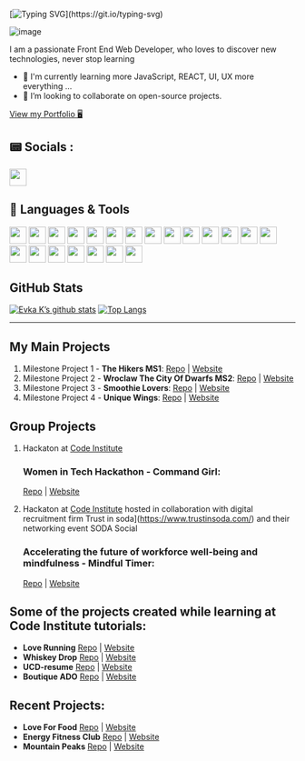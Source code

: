[![Typing SVG](https://readme-typing-svg.demolab.com?font=Fira+Code&weight=600&size=35&duration=3000&pause=1000&color=0F574F&center=true&vCenter=true&random=false&width=1000&height=80&lines=Hi!+I'm+Eva%F0%9F%91%8B+;Welcome+to+my+GitHub+Page!)](https://git.io/typing-svg)

![image](https://res.cloudinary.com/dfskzu7ui/image/upload/v1697457494/Black_Modern_Graphic_Designer_LinkedIn_Banner_1_edvsem.png)

I am a passionate Front End Web Developer, who loves to discover new technologies, never stop learning 
- 🌱 I'm currently learning more JavaScript, REACT, UI, UX more everything ...
- 👯  I’m looking to collaborate on open-source projects.

[View my Portfolio 🖥️](https://evakukla.com/)

## 📟 Socials :
<a href="https://www.linkedin.com/in/ewa-kukla-8b8504147/"><img height="30" src="https://img.shields.io/badge/LinkedIn-0077B5?style=plastic&logo=linkedin&logoColor=white"> </a>


## 🚀 Languages & Tools

<img height="30" src="https://img.shields.io/badge/-HTML5-E34F26?style=plastic&logo=html5&logoColor=white"> <img height="30" src="https://img.shields.io/badge/-JavaScript-F7DF1E?style=plastic&logo=javascript&logoColor=black"> <img height="30" src="https://img.shields.io/badge/-CSS3-1572B6?style=plastic&logo=css3&logoColor=white"> <img height="30" src="https://img.shields.io/badge/-Python-3776AB?style=plastic&logo=python&logoColor=white"> <img height="30" src="https://img.shields.io/badge/-React-61DAFB?style=plastic&logo=react&logoColor=black"> <img height="30" src="https://img.shields.io/badge/-Bootstrap-7952B3?logo=bootstrap&logoColor=white&style=plastic"> <img height="30" src="https://img.shields.io/badge/-Materialize-ee6e73?logoColor=white&style=plastic"> <img height="30" src="https://img.shields.io/badge/-Flask-000000?logo=flask&logoColor=white&style=plastic">
<img height="30" src="https://img.shields.io/badge/-Jinja-B41717?logo=jinja&logoColor=white&style=plastic"> <img height="30" src="https://img.shields.io/badge/-Django-092E20?logo=django&logoColor=white&style=plastic"> <img height="30" src="https://img.shields.io/badge/-Stripe-008CDD?logo=stripe&logoColor=white&style=plastic">  <img height="30" src="https://img.shields.io/badge/-MongoDB-47A248?logo=mongodb&logoColor=white"> <img height="30" src="https://img.shields.io/badge/-PostgreSQL-4169E1?logo=postgresql&logoColor=white">
<img height="30" src="https://img.shields.io/badge/-Git-F05032?logo=git&logoColor=white"> <img height="30" src="https://img.shields.io/badge/-GitHub-181717?logo=github&logoColor=white"> <img height="30" src="https://img.shields.io/badge/-Gitpod-FFAE33?logo=gitpod&logoColor=black">
<img height="30" src="https://img.shields.io/badge/-Replit-667881?logo=replit&logoColor=white"> <img height="30" src="https://img.shields.io/badge/-Figma-F24E1E?logo=figma&logoColor=white"> <img height="30" src="https://img.shields.io/badge/Adobe%20XD-470137?logo=Adobe%20XD&logoColor=#F61F6"> <img height="30" src="https://img.shields.io/badge/Adobe%20Photoshop-31A8FF?logo=adobe-photoshop&logoColor=white"> <img height="30" src="https://img.shields.io/badge/Canva-%2300C4CC.svg?style=plastic&logo=Canva&logoColor=white">

## GitHub Stats

[![Evka K’s github stats](https://github-readme-stats.vercel.app/api?username=eva-kuk&theme=tokyonight)](https://github.com/eva-kuk)
[![Top Langs](https://github-readme-stats.vercel.app/api/top-langs/?username=eva-kuk&layout=compact&theme=tokyonight)](https://github.com/eva-kuk)

---

## My Main Projects 
1. Milestone Project 1 - **The Hikers MS1**: 
[Repo](https://github.com/Eva-Kuk/The-Hikers-MS1) | [Website](https://eva-kuk.github.io/The-Hikers-MS1/)
2. Milestone Project 2 - **Wroclaw The City Of Dwarfs MS2**:
[Repo](https://github.com/Eva-Kuk/Wroclaw-The-City-Of-Dwarfs-MS2) | [Website](https://eva-kuk.github.io/Wroclaw-The-City-Of-Dwarfs-MS2/)
3. Milestone Project 3 - **Smoothie Lovers**: [Repo](https://github.com/Eva-Kuk/smoothie-lovers) | [Website](https://smoothie-lovers.onrender.com)
4. Milestone Project 4 - **Unique Wings**: [Repo](https://github.com/Eva-Kuk/unique-wings) | [Website](https://unique-wings.onrender.com)

## Group Projects
1. Hackaton at [Code Institute](https://codeinstitute.net/ie/)
    ### Women in Tech Hackathon - **Command Girl**:
    [Repo](https://github.com/Eva-Kuk/hackathon-command-girl) | [Website](https://thanh-cao.github.io/hackathon-command-girl/)

2. Hackaton at [Code Institute](https://codeinstitute.net/ie/) hosted in collaboration with digital recruitment firm Trust in soda](https://www.trustinsoda.com/) and their networking event SODA Social
    ### Accelerating the future of workforce well-being and mindfulness - **Mindful Timer**:
    [Repo](https://github.com/Eva-Kuk/January-2022-Hackathon) | [Website](https://mindtimer.herokuapp.com/)

## Some of the projects created while learning at Code Institute tutorials:

- **Love Running** [Repo](https://github.com/Eva-Kuk/love-running) | [Website](https://eva-kuk.github.io/love-running/)
- **Whiskey Drop** [Repo](https://github.com/Eva-Kuk/whiskey-drop) | [Website](https://eva-kuk.github.io/whiskey-drop/)
- **UCD-resume** [Repo](https://github.com/Eva-Kuk/UCD-resume) | [Website](https://eva-kuk.github.io/UCD-resume/)
- **Boutique ADO** [Repo](https://github.com/Eva-Kuk/boutique_ado_v1) | [Website](https://boutique-ado-rwoi.onrender.com)

## Recent Projects:
- **Love For Food** [Repo](https://github.com/Eva-Kuk/love-for-food) | [Website](https://loveforfood.ml/)
- **Energy Fitness Club** [Repo](https://github.com/Eva-Kuk/energy-fitness-club) | [Website](https://energy-fitness-club.onrender.com)
- **Mountain Peaks** [Repo](https://github.com/Eva-Kuk/mountains-react-app) | [Website](https://mountain-peaks.onrender.com/)
